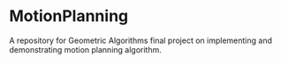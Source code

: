 # MotionPlanning
A repository for Geometric Algorithms final project on implementing and demonstrating motion planning algorithm.
